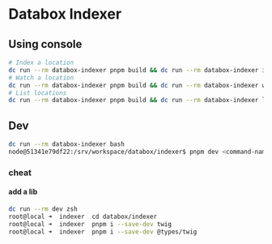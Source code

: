 # Databox Indexer

## Using console

```bash
# Index a location
dc run --rm databox-indexer pnpm build && dc run --rm databox-indexer index <location-name>
# Watch a location
dc run --rm databox-indexer pnpm build && dc run --rm databox-indexer watch <location-name>
# List locations
dc run --rm databox-indexer pnpm build && dc run --rm databox-indexer list
```

## Dev

```bash
dc run --rm databox-indexer bash
node@51341e79df22:/srv/workspace/databox/indexer$ pnpm dev <command-name>
```

### cheat
#### add a lib

```bash
dc run --rm dev zsh
root@local ➜  indexer  cd databox/indexer
root@local ➜  indexer  pnpm i --save-dev twig
root@local ➜  indexer  pnpm i --save-dev @types/twig
```
